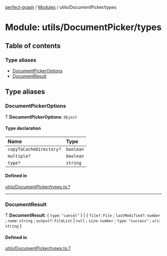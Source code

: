 [perfect-graph](../README.md) / [Modules](../modules.md) / utils/DocumentPicker/types

# Module: utils/DocumentPicker/types

## Table of contents

### Type aliases

- [DocumentPickerOptions](utils_DocumentPicker_types#documentpickeroptions)
- [DocumentResult](utils_DocumentPicker_types#documentresult)

## Type aliases

### DocumentPickerOptions

Ƭ **DocumentPickerOptions**: `Object`

#### Type declaration

| Name                    | Type      |
| :---------------------- | :-------- |
| `copyToCacheDirectory?` | `boolean` |
| `multiple?`             | `boolean` |
| `type?`                 | `string`  |

#### Defined in

[utils/DocumentPicker/types.ts:1](https://github.com/MaastrichtU-IDS/perfect-graph/blob/7784cd6/src/utils/DocumentPicker/types.ts#L1)

---

### DocumentResult

Ƭ **DocumentResult**: { `type`: `"cancel"` } \| { `file?`: `File` ; `lastModified?`: `number` ; `name`: `string` ; `output?`: `FileList` \| `null` ; `size`: `number` ; `type`: `"success"` ; `uri`: `string` }

#### Defined in

[utils/DocumentPicker/types.ts:7](https://github.com/MaastrichtU-IDS/perfect-graph/blob/7784cd6/src/utils/DocumentPicker/types.ts#L7)
